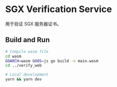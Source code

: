 # SGX Verification Service

用于验证 SGX 服务器证书。


## Build and Run

```bash
# Compile wasm file
cd wasm
GOARCH=wasm GOOS=js go build -o main.wasm
cd ../verify_web
```

```bash
# Local development
yarn && yarn dev
```

